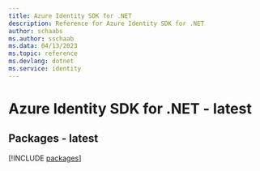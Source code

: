 ```yaml
---
title: Azure Identity SDK for .NET
description: Reference for Azure Identity SDK for .NET
author: schaabs
ms.author: sschaab
ms.data: 04/13/2023
ms.topic: reference
ms.devlang: dotnet
ms.service: identity
---
```

# Azure Identity SDK for .NET - latest
## Packages - latest
[!INCLUDE [packages](identity-index.md)]